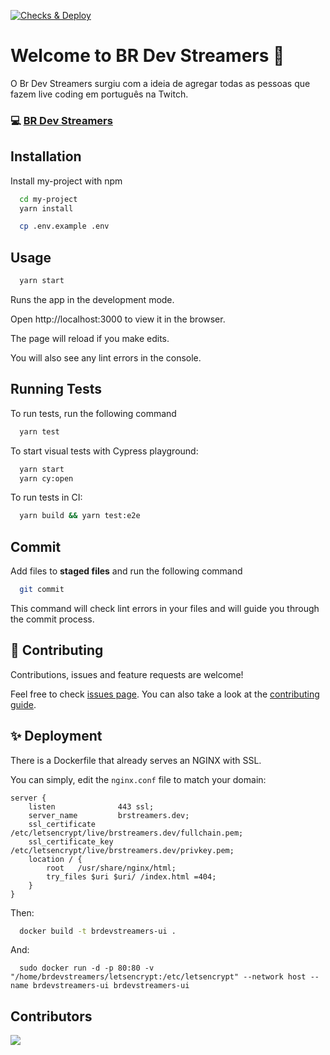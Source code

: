[![Checks & Deploy](https://github.com/Br-Dev-Streamers/brdevstreamers-ui/actions/workflows/checks-deploy.yml/badge.svg)](https://github.com/Br-Dev-Streamers/brdevstreamers-ui/actions/workflows/checks-deploy.yml)

# Welcome to BR Dev Streamers 👋

O Br Dev Streamers surgiu com a ideia de agregar todas as pessoas que fazem live coding em português na Twitch.

### 💻 [BR Dev Streamers](https://brstreamers.dev)

## Installation

Install my-project with npm

```bash
  cd my-project
  yarn install
```

```bash
  cp .env.example .env
```

## Usage

```bash
  yarn start
```

Runs the app in the development mode.

Open http://localhost:3000 to view it in the browser.

The page will reload if you make edits.

You will also see any lint errors in the console.

## Running Tests

To run tests, run the following command

```bash
  yarn test
```

To start visual tests with Cypress playground:

```bash
  yarn start
  yarn cy:open
```

To run tests in CI:

```bash
  yarn build && yarn test:e2e
```

## Commit

Add files to **staged files** and run the following command

```bash
  git commit

```

This command will check lint errors in your files and will guide you through the commit process.

## 🤝 Contributing

Contributions, issues and feature requests are welcome!

Feel free to check [issues page](https://github.com/Br-Dev-Streamers/brdevstreamers-ui/issues). You can also take a look at the [contributing guide](https://brstreamers.dev/contribute).

## ✨ Deployment

There is a Dockerfile that already serves an NGINX with SSL.

You can simply, edit the `nginx.conf` file to match your domain:

```
server {
    listen              443 ssl;
    server_name         brstreamers.dev;
    ssl_certificate     /etc/letsencrypt/live/brstreamers.dev/fullchain.pem;
    ssl_certificate_key /etc/letsencrypt/live/brstreamers.dev/privkey.pem;
    location / {
        root   /usr/share/nginx/html;
        try_files $uri $uri/ /index.html =404;
    }
}
```

Then:

```sh
  docker build -t brdevstreamers-ui .
```

And:

```
  sudo docker run -d -p 80:80 -v "/home/brdevstreamers/letsencrypt:/etc/letsencrypt" --network host --name brdevstreamers-ui brdevstreamers-ui
```

## Contributors

<a href="https://github.com/Br-Dev-Streamers/brdevstreamers-ui/graphs/contributors">
  <img src="https://contrib.rocks/image?repo=Br-Dev-Streamers/brdevstreamers-ui" />
</a>
